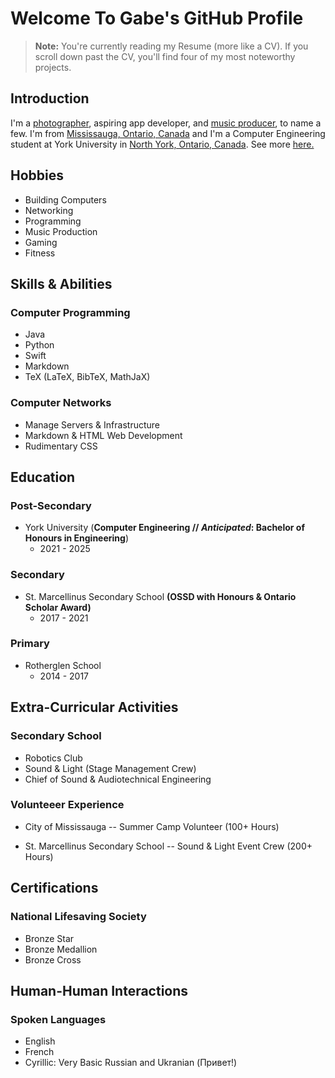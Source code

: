 # Welcome To Gabe's GitHub Profile

> **Note:** You're currently reading my Resume (more like a CV). If you scroll down past the CV, you'll find four of my most noteworthy projects.


## Introduction
I'm a [photographer](https://instagram.com/gabesphotos__), aspiring app developer, and [music producer](https://soundcloud.com/vanadiumtracks), to name a few. I'm from [Mississauga, Ontario, Canada](https://duckduckgo.com/?q=Mississauga%2C+ON&va=b&t=hc&ia=web&iaxm=maps&strict_bbox=0&bbox=46.198653276584224%2C-83.02062456586555%2C46.189670123743014%2C-83.00042923413446&iax=images) and I'm a Computer Engineering student at York University in [North York, Ontario, Canada](https://duckduckgo.com/?q=York+University&va=b&t=hc&ia=web&iaxm=maps&strict_bbox=0&bbox=43.78557430538699%2C-79.46806121747038%2C43.736385105387%2C-79.36207298252963&iax=images&metatoken=1). See more [here.](#education)

## Hobbies
- Building Computers
- Networking
- Programming
- Music Production
- Gaming
- Fitness

## Skills & Abilities
### Computer Programming
- Java
- Python
- Swift
- Markdown
- TeX (LaTeX, BibTeX, MathJaX)

### Computer Networks
- Manage Servers & Infrastructure
- Markdown & HTML Web Development
- Rudimentary CSS

## Education
### Post-Secondary
- York University (**Computer Engineering // *Anticipated*: Bachelor of Honours in Engineering**)
  - 2021 - 2025

### Secondary
- St. Marcellinus Secondary School **(OSSD with Honours & Ontario Scholar Award)**
  - 2017 - 2021

### Primary
- Rotherglen School
  - 2014 - 2017

## Extra-Curricular Activities
### Secondary School
- Robotics Club
- Sound & Light (Stage Management Crew)
- Chief of Sound & Audiotechnical Engineering

### Volunteeer Experience
- City of Mississauga
--  Summer Camp Volunteer (100+ Hours)

- St. Marcellinus Secondary School
-- Sound & Light Event Crew (200+ Hours)

## Certifications
### National Lifesaving Society
- Bronze Star
- Bronze Medallion
- Bronze Cross


## Human-Human Interactions
### Spoken Languages
- English
- French
- Cyrillic: Very Basic Russian and Ukranian (Привет!)
